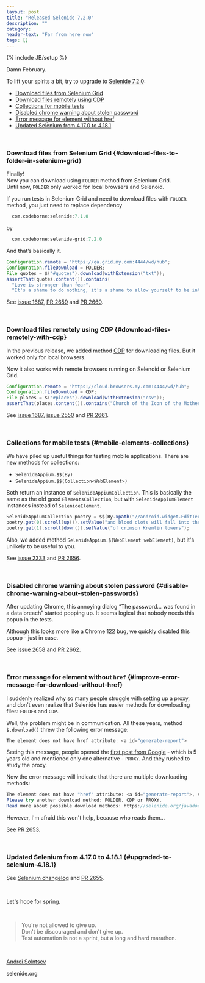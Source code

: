 ```yaml
---
layout: post
title: "Released Selenide 7.2.0"
description: ""
category:
header-text: "Far from here now"
tags: []
---
```

{% include JB/setup %}

Damn February.

To lift your spirits a bit, try to upgrade to [Selenide 7.2.0](https://github.com/selenide/selenide/milestone/201?closed=1):

* [Download files from Selenium Grid](#download-files-to-folder-in-selenium-grid)
* [Download files remotely using CDP](#download-files-remotely-with-cdp)
* [Collections for mobile tests](#mobile-elements-collections)
* [Disabled chrome warning about stolen password](#disable-chrome-warning-about-stolen-passwords)
* [Error message for element without href](#improve-error-message-for-download-without-href)
* [Updated Selenium from 4.17.0 to 4.18.1](#upgraded-to-selenium-4.18.1)

<br>

### Download files from Selenium Grid {#download-files-to-folder-in-selenium-grid}

Finally!   
Now you can download using `FOLDER` method from Selenium Grid.  
Until now, `FOLDER` only worked for local browsers and Selenoid. 

If you run tests in Selenium Grid and need to download files with `FOLDER` method, you just need to replace dependency
```groovy
  com.codeborne:selenide:7.1.0
```

by 
```groovy
  com.codeborne:selenide-grid:7.2.0
```

And that’s basically it.

```java
Configuration.remote = "https://qa.grid.my.com:4444/wd/hub";
Configuration.fileDownload = FOLDER;
File quotes = $("#quotes").download(withExtension("txt"));
assertThat(quotes.content()).contains(
  "Love is stronger than fear",
  "It's a shame to do nothing, it's a shame to allow yourself to be intimidated.");
```

See [issue 1687](https://github.com/selenide/selenide/issues/1687), 
[PR 2659](https://github.com/selenide/selenide/pull/2659) and [PR 2660](https://github.com/selenide/selenide/pull/2660).

<br>

### Download files remotely using CDP {#download-files-remotely-with-cdp}

In the previous release, we added method [CDP](/2024/02/07/selenide-7.1.0/#download-files-with-cdp) for downloading files.
But it worked only for local browsers.

Now it also works with remote browsers running on Selenoid or Selenium Grid.

```java
Configuration.remote = "https://cloud.browsers.my.com:4444/wd/hub";
Configuration.fileDownload = CDP;
File places = $("#places").download(withExtension("csv"));
assertThat(places.content()).contains("Church of the Icon of the Mother of God", "Borisovskoye");
```

See [issue 1687](https://github.com/selenide/selenide/issues/1687), [issue 2550](https://github.com/selenide/selenide/issues/2550)
and [PR 2661](https://github.com/selenide/selenide/pull/2661).

<br>

### Collections for mobile tests {#mobile-elements-collections}

We have piled up useful things for testing mobile applications. There are new methods for collections: 

* `SelenideAppium.$$(By)` 
* `SelenideAppium.$$(Collection<WebElement>)`

Both return an instance of `SelenideAppiumCollection`. 
This is basically the same as the old good `ElementsCollection`, but with `SelenideAppiumElement` instances instead of `SelenideElement`.

```java
SelenideAppiumCollection poetry = $$(By.xpath("//android.widget.EditText")).shouldHave(size(2));
poetry.get(0).scroll(up()).setValue("and blood clots will fall into the sky");
poetry.get(1).scroll(down()).setValue("of crimson Kremlin towers");
```

Also, we added method `SelenideAppium.$(WebElement webElement)`, but it's unlikely to be useful to you. 
 
See [issue 2333](https://github.com/selenide/selenide/issues/2333) and [PR 2656](https://github.com/selenide/selenide/pull/2656).

<br>

### Disabled chrome warning about stolen password {#disable-chrome-warning-about-stolen-passwords}

After updating Chrome, this annoying dialog “The password... was found in a data breach” started popping up. 
It seems logical that nobody needs this popup in the tests.

Although this looks more like a Chrome 122 bug, we quickly disabled this popup - just in case.

See [issue 2658](https://github.com/selenide/selenide/issues/2658) and [PR 2662](https://github.com/selenide/selenide/pull/2662).

<br>

### Error message for element without `href` {#improve-error-message-for-download-without-href}

I suddenly realized why so many people struggle with setting up a proxy, and don't even realize that Selenide has easier 
methods for downloading files: `FOLDER` and `CDP`.

Well, the problem might be in communication. All these years, method `$.download()` threw the following error message: 
```java
The element does not have href attribute: <a id="generate-report">
```

Seeing this message, people opened the [first post from Google](https://selenide.org/2019/12/10/advent-calendar-download-files/) - which
is 5 years old and mentioned only one alternative - `PROXY`. And they rushed to study the proxy.

Now the error message will indicate that there are multiple downloading methods:
```java
The element does not have "href" attribute: <a id="generate-report">, so method HTTPGET cannot download the file.
Please try another download method: FOLDER, CDP or PROXY.
Read more about possible download methods: https://selenide.org/javadoc/current/com/codeborne/selenide/FileDownloadMode.html
```

However, I'm afraid this won't help, because who reads them...

See [PR 2653](https://github.com/selenide/selenide/pull/2653).

<br>

### Updated Selenium from 4.17.0 to 4.18.1 {#upgraded-to-selenium-4.18.1}

See [Selenium changelog](https://github.com/SeleniumHQ/selenium/blob/trunk/java/CHANGELOG) and 
[PR 2655](https://github.com/selenide/selenide/pull/2655).

<br>

Let's hope for spring.

<br>

> You're not allowed to give up.  
> Don't be discouraged and don't give up.  
> Test automation is not a sprint, but a long and hard marathon.

<br>

[Andrei Solntsev](http://asolntsev.github.io/)

selenide.org

